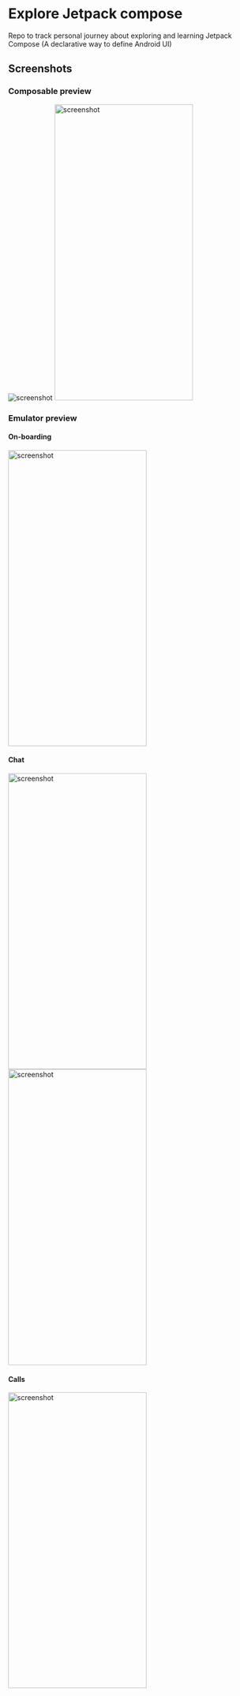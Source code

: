 # Explore Jetpack compose

Repo to track personal journey about exploring and learning Jetpack Compose (A declarative way to
define Android UI)

## Screenshots

### Composable preview

![screenshot](screenshots/preview.png)
<img alt="screenshot" height="600" src="screenshots/preview_calls.png" width="280"/>

### Emulator preview

#### On-boarding

<img alt="screenshot" height="600" src="screenshots/emulator_onboard.png" width="280"/>

#### Chat

<img alt="screenshot" height="600" src="screenshots/emulator_chats.png" width="280"/>
<img alt="screenshot" height="600" src="screenshots/emulator_chat.png" width="280"/>

#### Calls

<img alt="screenshot" height="600" src="screenshots/emulator_calls.png" width="280"/>
